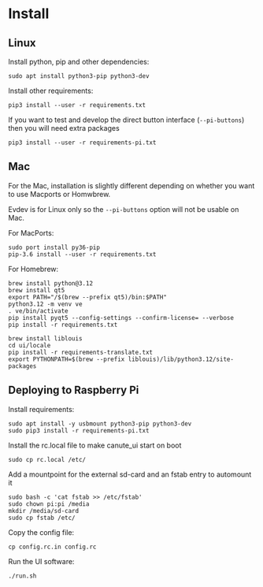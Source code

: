 # Install

## Linux

Install python, pip and other dependencies:

    sudo apt install python3-pip python3-dev

Install other requirements:

    pip3 install --user -r requirements.txt

If you want to test and develop the direct button interface (`--pi-buttons`) then you will need extra packages

    pip3 install --user -r requirements-pi.txt

## Mac
For the Mac, installation is slightly different depending on whether you want to use Macports or Homwbrew.

Evdev is for Linux only so the `--pi-buttons` option will not be usable on Mac.

For MacPorts:

    sudo port install py36-pip
    pip-3.6 install --user -r requirements.txt

For Homebrew:

    brew install python@3.12
    brew install qt5
    export PATH="/$(brew --prefix qt5)/bin:$PATH"
    python3.12 -m venv ve
    . ve/bin/activate
    pip install pyqt5 --config-settings --confirm-license= --verbose
    pip install -r requirements.txt

    brew install liblouis
    cd ui/locale
    pip install -r requirements-translate.txt
    export PYTHONPATH=$(brew --prefix liblouis)/lib/python3.12/site-packages 

## Deploying to Raspberry Pi

Install requirements:

    sudo apt install -y usbmount python3-pip python3-dev
    sudo pip3 install -r requirements-pi.txt

Install the rc.local file to make canute_ui start on boot

    sudo cp rc.local /etc/

Add a mountpoint for the external sd-card and an fstab entry to automount it


    sudo bash -c 'cat fstab >> /etc/fstab'
    sudo chown pi:pi /media
    mkdir /media/sd-card
    sudo cp fstab /etc/

Copy the config file:

    cp config.rc.in config.rc

Run the UI software:

    ./run.sh
